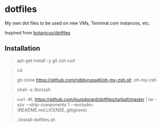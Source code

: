 # dotfiles

My own dot files to be used on new VMs, Terminal.com instances, etc.

Inspired from [botanicus/dotfiles](https://github.com/botanicus/dotfiles)

## Installation

> apt-get install -y git zsh curl

> cd

> git clone https://github.com/robbyrussell/oh-my-zsh.git .oh-my-zsh

> chsh -s /bin/zsh

> curl -#L https://github.com/louisdorard/dotfiles/tarball/master | tar -xzv --strip-components 1 --exclude={README.md,LICENSE,.gitignore}

> ./install-dotfiles.sh
